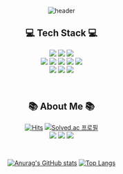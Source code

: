 <div align="center">
  
![header](https://capsule-render.vercel.app/api?type=waving&color=auto&customColorList=19&height=180&section=header&text=SuMin%20Im&fontSize=85&fontAlign=70&fontAlignY=37&desc=KHU%20Computer%20Engineering%20Student&descSize=15&descAlign=77)
</div align="center">
<div align="center">
  
  ## 💻 Tech Stack 💻
  
</div>

<p align="center">
<img src="https://img.shields.io/badge/C-00599C?style=flat&logo=C&logoColor=white"/></a> <img src="https://img.shields.io/badge/Python-3776AB?style=flat&logo=Python&logoColor=white"/></a>
<img src="https://img.shields.io/badge/CSS3-1572B6?style=flat&logo=CSS3&logoColor=white"/></a></br>
<img src="https://img.shields.io/badge/JavaScript-F7DF1E?style=flat&logo=JavaScript&logoColor=white"/></a>
<img src="https://img.shields.io/badge/HTML5-E34F26?style=flat&logo=HTML5&logoColor=white"/></a>   
<img src="https://img.shields.io/badge/Markdown-000000?style=flat&logo=Markdown&logoColor=white"/></a>
<img src="https://img.shields.io/badge/GitHub-181717?style=flat&logo=GitHub&logoColor=white"/></a>
<img src="https://img.shields.io/badge/Notion-000000?style=flat&logo=Notion&logoColor=white"/></a><br/>
<img src="https://img.shields.io/badge/Photoshop-31A8FF?style=flat&logo=Adobe Photoshop&logoColor=white"/></a>
<img src="https://img.shields.io/badge/Premier Pro-9999FF?style=flat&logo=Adobe Premiere Pro&logoColor=white"/></a>
<img src="https://img.shields.io/badge/After Effects-FF61F6?style=flat&logo=Adobe After Effects&logoColor=white"/></a>
</p align="center">
<br/>
        
<div align="center">
  
  ## 📚 About Me 📚
  
</div>

<div align="center">

  [![Hits](https://hits.seeyoufarm.com/api/count/incr/badge.svg?url=https%3A%2F%2Fgithub.com%2Fssum21%2Fhit-counter&count_bg=%23000000&title_bg=%23000000&icon=github.svg&icon_color=%23E7E7E7&title=Github&edge_flat=false)](https://hits.seeyoufarm.com)
  [![Solved.ac
프로필](http://mazassumnida.wtf/api/mini/generate_badge?boj=ssumssum)](https://solved.ac/ssumssum)</br>
<img src="https://img.shields.io/badge/Blog-03C75A?style=flat&logo=Naver&Script&logoColor=white"/></a></n> 
<img src="https://img.shields.io/badge/Instagram-E4405F?style=flat&logo=Instagram&logoColor=white"/></a>
<img src="https://img.shields.io/badge/Facebook-1877F2?style=flat&logo=Facebook&logoColor=white"/></a>  
</div align="center"><br/>

<div align="center">
  
[![Anurag's GitHub stats](https://github-readme-stats.vercel.app/api?username=ssum21&theme=github_dark)](https://github.com/anuraghazra/github-readme-stats)
[![Top Langs](https://github-readme-stats.vercel.app/api/top-langs/?username=ssum21&theme=github_dark)](https://github.com/anuraghazra/github-readme-stats)
  
</div align="center">
